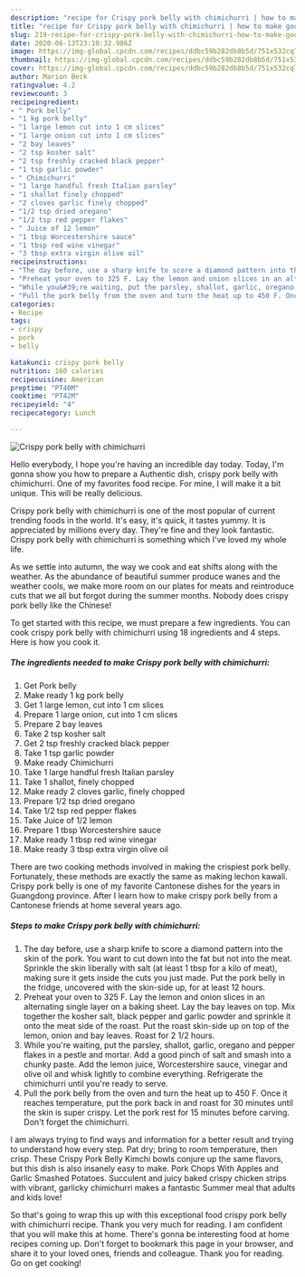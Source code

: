 ```yaml
---
description: "recipe for Crispy pork belly with chimichurri | how to make good Crispy pork belly with chimichurri"
title: "recipe for Crispy pork belly with chimichurri | how to make good Crispy pork belly with chimichurri"
slug: 219-recipe-for-crispy-pork-belly-with-chimichurri-how-to-make-good-crispy-pork-belly-with-chimichurri
date: 2020-06-13T23:10:32.986Z
image: https://img-global.cpcdn.com/recipes/ddbc59b282db8b5d/751x532cq70/crispy-pork-belly-with-chimichurri-recipe-main-photo.jpg
thumbnail: https://img-global.cpcdn.com/recipes/ddbc59b282db8b5d/751x532cq70/crispy-pork-belly-with-chimichurri-recipe-main-photo.jpg
cover: https://img-global.cpcdn.com/recipes/ddbc59b282db8b5d/751x532cq70/crispy-pork-belly-with-chimichurri-recipe-main-photo.jpg
author: Marion Beck
ratingvalue: 4.2
reviewcount: 3
recipeingredient:
- " Pork belly"
- "1 kg pork belly"
- "1 large lemon cut into 1 cm slices"
- "1 large onion cut into 1 cm slices"
- "2 bay leaves"
- "2 tsp kosher salt"
- "2 tsp freshly cracked black pepper"
- "1 tsp garlic powder"
- " Chimichurri"
- "1 large handful fresh Italian parsley"
- "1 shallot finely chopped"
- "2 cloves garlic finely chopped"
- "1/2 tsp dried oregano"
- "1/2 tsp red pepper flakes"
- " Juice of 12 lemon"
- "1 tbsp Worcestershire sauce"
- "1 tbsp red wine vinegar"
- "3 tbsp extra virgin olive oil"
recipeinstructions:
- "The day before, use a sharp knife to score a diamond pattern into the skin of the pork. You want to cut down into the fat but not into the meat. Sprinkle the skin liberally with salt (at least 1 tbsp for a kilo of meat), making sure it gets inside the cuts you just made. Put the pork belly in the fridge, uncovered with the skin-side up, for at least 12 hours."
- "Preheat your oven to 325 F. Lay the lemon and onion slices in an alternating single layer on a baking sheet. Lay the bay leaves on top. Mix together the kosher salt, black pepper and garlic powder and sprinkle it onto the meat side of the roast. Put the roast skin-side up on top of the lemon, onion and bay leaves. Roast for 2 1/2 hours."
- "While you&#39;re waiting, put the parsley, shallot, garlic, oregano and pepper flakes in a pestle and mortar. Add a good pinch of salt and smash into a chunky paste. Add the lemon juice, Worcestershire sauce, vinegar and olive oil and whisk lightly to combine everything. Refrigerate the chimichurri until you&#39;re ready to serve."
- "Pull the pork belly from the oven and turn the heat up to 450 F. Once it reaches temperature, put the pork back in and roast for 30 minutes until the skin is super crispy. Let the pork rest for 15 minutes before carving. Don&#39;t forget the chimichurri."
categories:
- Recipe
tags:
- crispy
- pork
- belly

katakunci: crispy pork belly 
nutrition: 160 calories
recipecuisine: American
preptime: "PT40M"
cooktime: "PT42M"
recipeyield: "4"
recipecategory: Lunch

---
```



![Crispy pork belly with chimichurri](https://img-global.cpcdn.com/recipes/ddbc59b282db8b5d/751x532cq70/crispy-pork-belly-with-chimichurri-recipe-main-photo.jpg)

Hello everybody, I hope you're having an incredible day today. Today, I'm gonna show you how to prepare a Authentic dish, crispy pork belly with chimichurri. One of my favorites food recipe. For mine, I will make it a bit unique. This will be really delicious.

Crispy pork belly with chimichurri is one of the most popular of current trending foods in the world. It's easy, it's quick, it tastes yummy. It is appreciated by millions every day. They're fine and they look fantastic. Crispy pork belly with chimichurri is something which I've loved my whole life.

As we settle into autumn, the way we cook and eat shifts along with the weather. As the abundance of beautiful summer produce wanes and the weather cools, we make more room on our plates for meats and reintroduce cuts that we all but forgot during the summer months. Nobody does crispy pork belly like the Chinese!


To get started with this recipe, we must prepare a few ingredients. You can cook crispy pork belly with chimichurri using 18 ingredients and 4 steps. Here is how you cook it.

<!--inarticleads1-->

##### The ingredients needed to make Crispy pork belly with chimichurri:

1. Get  Pork belly
1. Make ready 1 kg pork belly
1. Get 1 large lemon, cut into 1 cm slices
1. Prepare 1 large onion, cut into 1 cm slices
1. Prepare 2 bay leaves
1. Take 2 tsp kosher salt
1. Get 2 tsp freshly cracked black pepper
1. Take 1 tsp garlic powder
1. Make ready  Chimichurri
1. Take 1 large handful fresh Italian parsley
1. Take 1 shallot, finely chopped
1. Make ready 2 cloves garlic, finely chopped
1. Prepare 1/2 tsp dried oregano
1. Take 1/2 tsp red pepper flakes
1. Take  Juice of 1/2 lemon
1. Prepare 1 tbsp Worcestershire sauce
1. Make ready 1 tbsp red wine vinegar
1. Make ready 3 tbsp extra virgin olive oil


There are two cooking methods involved in making the crispiest pork belly. Fortunately, these methods are exactly the same as making lechon kawali. Crispy pork belly is one of my favorite Cantonese dishes for the years in Guangdong province. After I learn how to make crispy pork belly from a Cantonese friends at home several years ago. 

<!--inarticleads2-->

##### Steps to make Crispy pork belly with chimichurri:

1. The day before, use a sharp knife to score a diamond pattern into the skin of the pork. You want to cut down into the fat but not into the meat. Sprinkle the skin liberally with salt (at least 1 tbsp for a kilo of meat), making sure it gets inside the cuts you just made. Put the pork belly in the fridge, uncovered with the skin-side up, for at least 12 hours.
1. Preheat your oven to 325 F. Lay the lemon and onion slices in an alternating single layer on a baking sheet. Lay the bay leaves on top. Mix together the kosher salt, black pepper and garlic powder and sprinkle it onto the meat side of the roast. Put the roast skin-side up on top of the lemon, onion and bay leaves. Roast for 2 1/2 hours.
1. While you&#39;re waiting, put the parsley, shallot, garlic, oregano and pepper flakes in a pestle and mortar. Add a good pinch of salt and smash into a chunky paste. Add the lemon juice, Worcestershire sauce, vinegar and olive oil and whisk lightly to combine everything. Refrigerate the chimichurri until you&#39;re ready to serve.
1. Pull the pork belly from the oven and turn the heat up to 450 F. Once it reaches temperature, put the pork back in and roast for 30 minutes until the skin is super crispy. Let the pork rest for 15 minutes before carving. Don&#39;t forget the chimichurri.


I am always trying to find ways and information for a better result and trying to understand how every step. Pat dry; bring to room temperature, then crisp. These Crispy Pork Belly Kimchi bowls conjure up the same flavors, but this dish is also insanely easy to make. Pork Chops With Apples and Garlic Smashed Potatoes. Succulent and juicy baked crispy chicken strips with vibrant, garlicky chimichurri makes a fantastic Summer meal that adults and kids love! 

So that's going to wrap this up with this exceptional food crispy pork belly with chimichurri recipe. Thank you very much for reading. I am confident that you will make this at home. There's gonna be interesting food at home recipes coming up. Don't forget to bookmark this page in your browser, and share it to your loved ones, friends and colleague. Thank you for reading. Go on get cooking!
